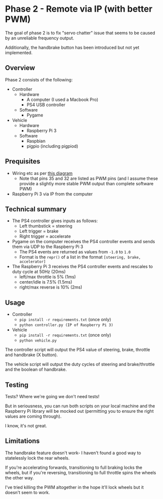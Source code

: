 # Phase 2 - Remote via IP (with better PWM)

The goal of phase 2 is to fix "servo chatter" issue that seems to be caused by an unreliable frequency output.

Additionally, the handbrake button has been introduced but not yet implemented.

## Overview

Phase 2 consists of the following:

* Controller
    * Hardware
        * A computer (I used a Macbook Pro)
        * PS4 USB controller
    * Software
        * Pygame
* Vehicle
    * Hardware
        * Raspberry Pi 3 
    * Software
        * Raspbian
        * pigpio (including pigpiod)

## Prequisites

* Wiring etc as per [this diagram](https://drive.google.com/file/d/1Q9eDcSvVCCSn6mpMjtM1JQ65K5pUlMMK/view?usp=sharing)
    * Note that pins 35 and 32 are listed as PWM pins (and I assume these provide a slightly more stable PWM output than complete software PWM)
* Raspberry Pi 3 via IP from the computer

## Technical summary

* The PS4 controller gives inputs as follows:
    * Left thumbstick = steering
    * Left trigger = brake
    * Right trigger = accelerate
* Pygame on the computer receives the PS4 controller events and sends them via UDP to the Raspberry Pi 3
    * The PS4 events are returned as values from `-1.0` to `1.0`
    * Format is the `repr()` of a list in the format `[steering, brake, accelerator]`
* The Raspberry Pi 3 receives the PS4 controller events and rescales to duty cycle at 50Hz (20ms)
    * left/max throttle is 5% (1ms)
    * center/idle is 7.5% (1.5ms)
    * right/max reverse is 10% (2ms)

## Usage

* Controller
    * `pip install -r requirements.txt` (once only)
    * `python controller.py (IP of Raspberry Pi 3)`
* Vehicle
    * `pip install -r requirements.txt` (once only)
    * `python vehicle.py`

The controller script will output the PS4 value of steering, brake, throttle and handbrake (X button).

The vehicle script will output the duty cycles of steering and brake/throttle and the boolean of handbrake.

## Testing

Tests? Where we're going we don't need tests!

But in seriousness, you can run both scripts on your local machine and the Raspberry Pi library will be mocked out (permitting you to ensure the right values are coming through).

I know, it's not great.

## Limitations

The handbrake feature doesn't work- I haven't found a good way to statelessly lock the rear wheels.

If you're accelerating forwards, transitioning to full braking locks the wheels, but if you're reversing, transitioning to full throttle spins the wheels the other way.

I've tried killing the PWM altogether in the hope it'll lock wheels but it doesn't seem to work.   
